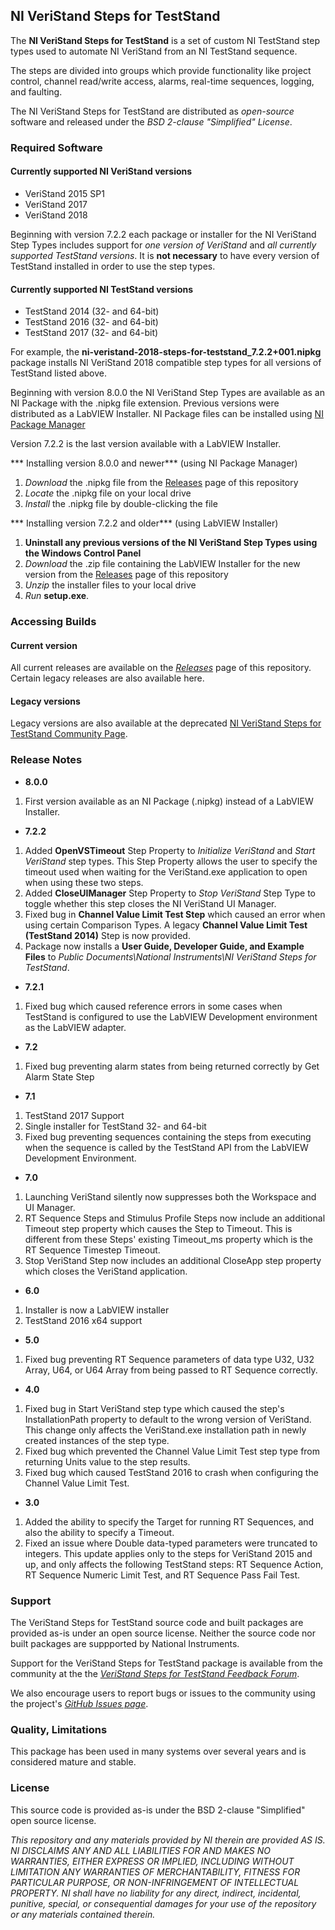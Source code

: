 ## NI VeriStand Steps for TestStand ##

The **NI VeriStand Steps for TestStand** is a set of custom NI TestStand step types used to automate NI VeriStand from an NI TestStand sequence. 

The steps are divided into groups which provide functionality like project control, channel read/write access, alarms, real-time sequences, logging, and faulting.

The NI VeriStand Steps for TestStand are distributed as *open-source* software and released under the *BSD 2-clause "Simplified" License*. 

### Required Software ###

#### Currently supported NI VeriStand versions ####

* VeriStand 2015 SP1
* VeriStand 2017
* VeriStand 2018

Beginning with version 7.2.2 each package or installer for the NI VeriStand Step Types includes support for *one version of VeriStand* and *all currently supported TestStand versions*. It is **not necessary** to have every version of TestStand installed in order to use the step types.

#### Currently supported NI TestStand versions ####
* TestStand 2014 (32- and 64-bit)
* TestStand 2016 (32- and 64-bit)
* TestStand 2017 (32- and 64-bit)

For example, the **ni-veristand-2018-steps-for-teststand_7.2.2+001.nipkg** package installs NI VeriStand 2018 compatible step types for all versions of TestStand listed above. 

Beginning with version 8.0.0 the NI VeriStand Step Types are available as an NI Package with the .nipkg file extension. Previous versions were distributed as a LabVIEW Installer. NI Package files can be installed using [NI Package Manager](http://search.ni.com/nisearch/app/main/p/bot/no/ap/tech/lang/en/pg/1/sn/catnav:du/q/ni%20package%20manager/)

Version 7.2.2 is the last version available with a LabVIEW Installer. 

*** Installing version 8.0.0 and newer*** (using NI Package Manager)
1. *Download* the .nipkg file from the [Releases](https://github.com/NIVeriStandAdd-Ons/VeriStand-steps-for-TestStand/releases) page of this repository
1. *Locate* the .nipkg file on your local drive
1. *Install* the .nipkg file by double-clicking the file

*** Installing version 7.2.2 and older*** (using LabVIEW Installer)
1. **Uninstall any previous versions of the NI VeriStand Step Types using the Windows Control Panel**
1. *Download* the .zip file containing the LabVIEW Installer for the new version from the [Releases](https://github.com/NIVeriStandAdd-Ons/VeriStand-steps-for-TestStand/releases) page of this repository
1. *Unzip* the installer files to your local drive
1. *Run* **setup.exe**.

### Accessing Builds ###

#### Current version ####

All current releases are available on the [*Releases*](https://github.com/NIVeriStandAdd-Ons/VeriStand-steps-for-TestStand/releases) page of this repository. Certain legacy releases are also available here.

#### Legacy versions ####

Legacy versions are also available at the deprecated [NI VeriStand Steps for TestStand Community Page](https://forums.ni.com/t5/NI-VeriStand-Add-Ons-Documents/NI-VeriStand-Add-on-VeriStand-Steps-for-TestStand/ta-p/3535888).  

### Release Notes ###

* **8.0.0**
 1. First version available as an NI Package (.nipkg) instead of a LabVIEW Installer. 

* **7.2.2**
 1. Added **OpenVSTimeout** Step Property to *Initialize VeriStand* and *Start VeriStand* step types. This Step Property allows the user to specify the timeout used when waiting for the VeriStand.exe application to open when using these two steps.
 1. Added **CloseUIManager** Step Property to *Stop VeriStand* Step Type to toggle whether this step closes the NI VeriStand UI Manager. 
 1. Fixed bug in **Channel Value Limit Test Step** which caused an error when using certain Comparison Types. A legacy **Channel Value Limit Test (TestStand 2014)** Step is now provided. 
 1. Package now installs a **User Guide, Developer Guide, and Example Files** to *Public Documents\National Instruments\NI VeriStand Steps for TestStand*.

* **7.2.1**
 1. Fixed bug which caused reference errors in some cases when TestStand is configured to use the LabVIEW Development environment as the LabVIEW adapter.


* **7.2**
 1. Fixed bug preventing alarm states from being returned correctly by Get Alarm State Step


* **7.1**
 1. TestStand 2017 Support
 1. Single installer for TestStand 32- and 64-bit
 1. Fixed bug preventing sequences containing the steps from executing when the sequence is called by the TestStand API from the LabVIEW Development Environment.


* **7.0**
 1. Launching VeriStand silently now suppresses both the Workspace and UI Manager.
 1. RT Sequence Steps and Stimulus Profile Steps now include an additional Timeout step property which causes the Step to Timeout. This is different from these Steps' existing Timeout_ms property which is the RT Sequence Timestep Timeout.
 1. Stop VeriStand Step now includes an additional CloseApp step property which closes the VeriStand application.


* **6.0**
 1. Installer is now a LabVIEW installer
 1. TestStand 2016 x64 support


* **5.0**
 1. Fixed bug preventing RT Sequence parameters of data type U32, U32 Array, U64, or U64 Array from being passed to RT Sequence correctly. 


* **4.0**
 1. Fixed bug in Start VeriStand step type which caused the step's InstallationPath property to default to the wrong version of VeriStand. This change only affects the VeriStand.exe installation path in newly created instances of the step type.
 1. Fixed bug which prevented the Channel Value Limit Test step type from returning Units value to the step results.  
 1. Fixed bug which caused TestStand 2016 to crash when configuring the Channel Value Limit Test. 


* **3.0** 
 1. Added the ability to specify the Target for running RT Sequences, and also the ability to specify a Timeout.  
 1. Fixed an issue where Double data-typed parameters were truncated to integers.  This update applies only to the steps for VeriStand 2015 and up, and only affects the following TestStand steps: RT Sequence Action, RT Sequence Numeric Limit Test, and RT Sequence Pass Fail Test.

### Support ###

The VeriStand Steps for TestStand source code and built packages are provided as-is under an open source license. Neither the source code nor built packages are suppported by National Instruments. 

Support for the VeriStand Steps for TestStand package is available from the community at the the [*VeriStand Steps for TestStand Feedback Forum*](https://forums.ni.com/t5/NI-VeriStand-Add-Ons-Discussions/VeriStand-Steps-for-TestStand-Feedback/td-p/3442166). 

We also encourage users to report bugs or issues to the community using the project's [*GitHub Issues page*](https://github.com/NIVeriStandAdd-Ons/VeriStand-steps-for-TestStand/issues).


### Quality, Limitations ###

This package has been used in many systems over several years and is considered mature and stable.  

### License ###

This source code is provided as-is under the BSD 2-clause "Simplified" open source license. 

*This repository and any materials provided by NI therein are provided AS IS. NI DISCLAIMS ANY AND ALL LIABILITIES FOR AND MAKES NO WARRANTIES, EITHER EXPRESS OR IMPLIED, INCLUDING WITHOUT LIMITATION ANY WARRANTIES OF MERCHANTABILITY, FITNESS FOR  PARTICULAR PURPOSE, OR NON-INFRINGEMENT OF INTELLECTUAL PROPERTY. NI shall have no liability for any direct, indirect, incidental, punitive, special, or consequential damages for your use of the repository or any materials contained therein.*